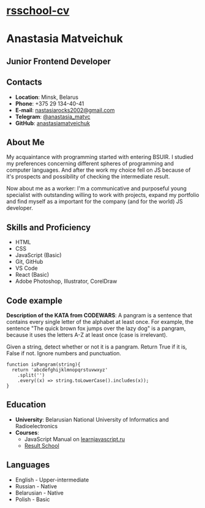 # [rsschool-cv](https://github.com/rolling-scopes-school/tasks/blob/master/tasks/cv/git-markdown.md)

# Anastasia Matveichuk

## Junior Frontend Developer

##  Contacts
   + **Location**: Minsk, Belarus
   + **Phone**: +375 29 134-40-41
   + **E-mail**: nastasiarocks2002@gmail.com
   + **Telegram**: [@anastasia_matvc](https://t.me/anastasia_matvc)
   + **GitHub**: [anastasiamatveichuk](https://github.com/anastasiamatveichuk)     

## About Me

My acquaintance with programming started with entering BSUIR. I studied my preferences concerning different spheres of programming and computer languages. And after the work my choice fell on JS because of it's prospects and possibility of checking the intermediate result.


Now about me as a worker: I'm a communicative and purposeful young specialist with outstanding willing to work with projects, expand my portfolio and find myself as a important for the company (and for the world) JS developer.

## Skills and Proficiency
+ HTML
+ CSS
+ JavaScript (Basic)
+ Git, GitHub
+ VS Code
+ React (Basic)
+ Adobe Photoshop, Illustrator, CorelDraw
## Code example
**Description of the KATA from CODEWARS**: A pangram is a sentence that contains every single letter of the alphabet at least once. For example, the sentence "The quick brown fox jumps over the lazy dog" is a pangram, because it uses the letters A-Z at least once (case is irrelevant).


Given a string, detect whether or not it is a pangram. Return True if it is, False if not. Ignore numbers and punctuation.
```
function isPangram(string){
  return 'abcdefghijklmnopqrstuvwxyz'
    .split('')
    .every((x) => string.toLowerCase().includes(x));
}
```

## Education
+ **University**: Belarusian National University of Informatics and Radioelectronics
+ **Courses**: 
    - JavaScript Manual on [learnjavascript.ru](learnjavascript.ru) 
    - [Result School](https://lk.result.school/teach/control)

## Languages
+ English - Upper-intermediate
+ Russian - Native
+ Belarusian - Native
+ Polish - Basic
